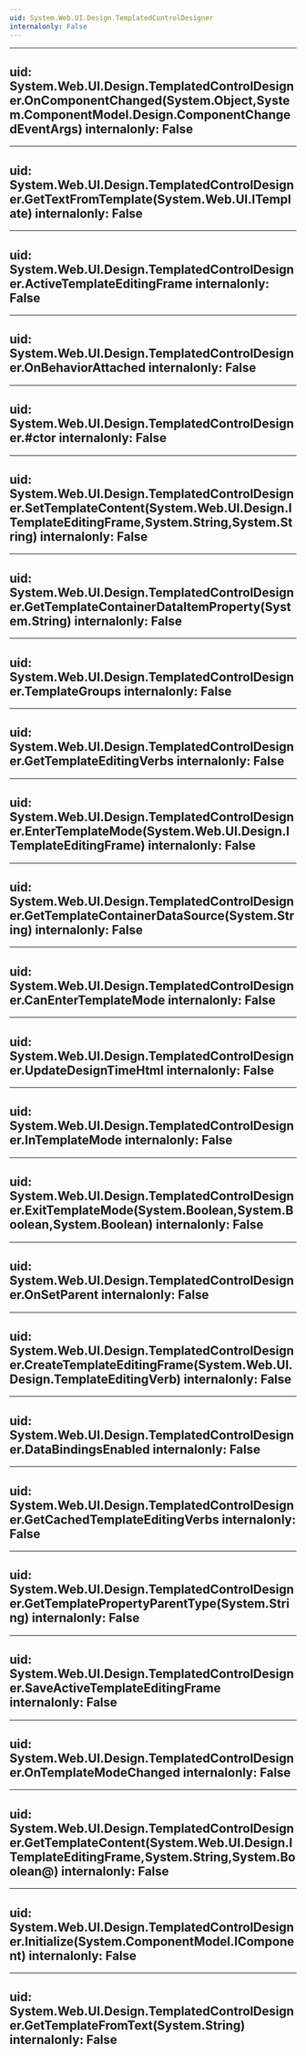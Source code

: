 ```yaml
---
uid: System.Web.UI.Design.TemplatedControlDesigner
internalonly: False
---
```


---
uid: System.Web.UI.Design.TemplatedControlDesigner.OnComponentChanged(System.Object,System.ComponentModel.Design.ComponentChangedEventArgs)
internalonly: False
---

---
uid: System.Web.UI.Design.TemplatedControlDesigner.GetTextFromTemplate(System.Web.UI.ITemplate)
internalonly: False
---

---
uid: System.Web.UI.Design.TemplatedControlDesigner.ActiveTemplateEditingFrame
internalonly: False
---

---
uid: System.Web.UI.Design.TemplatedControlDesigner.OnBehaviorAttached
internalonly: False
---

---
uid: System.Web.UI.Design.TemplatedControlDesigner.#ctor
internalonly: False
---

---
uid: System.Web.UI.Design.TemplatedControlDesigner.SetTemplateContent(System.Web.UI.Design.ITemplateEditingFrame,System.String,System.String)
internalonly: False
---

---
uid: System.Web.UI.Design.TemplatedControlDesigner.GetTemplateContainerDataItemProperty(System.String)
internalonly: False
---

---
uid: System.Web.UI.Design.TemplatedControlDesigner.TemplateGroups
internalonly: False
---

---
uid: System.Web.UI.Design.TemplatedControlDesigner.GetTemplateEditingVerbs
internalonly: False
---

---
uid: System.Web.UI.Design.TemplatedControlDesigner.EnterTemplateMode(System.Web.UI.Design.ITemplateEditingFrame)
internalonly: False
---

---
uid: System.Web.UI.Design.TemplatedControlDesigner.GetTemplateContainerDataSource(System.String)
internalonly: False
---

---
uid: System.Web.UI.Design.TemplatedControlDesigner.CanEnterTemplateMode
internalonly: False
---

---
uid: System.Web.UI.Design.TemplatedControlDesigner.UpdateDesignTimeHtml
internalonly: False
---

---
uid: System.Web.UI.Design.TemplatedControlDesigner.InTemplateMode
internalonly: False
---

---
uid: System.Web.UI.Design.TemplatedControlDesigner.ExitTemplateMode(System.Boolean,System.Boolean,System.Boolean)
internalonly: False
---

---
uid: System.Web.UI.Design.TemplatedControlDesigner.OnSetParent
internalonly: False
---

---
uid: System.Web.UI.Design.TemplatedControlDesigner.CreateTemplateEditingFrame(System.Web.UI.Design.TemplateEditingVerb)
internalonly: False
---

---
uid: System.Web.UI.Design.TemplatedControlDesigner.DataBindingsEnabled
internalonly: False
---

---
uid: System.Web.UI.Design.TemplatedControlDesigner.GetCachedTemplateEditingVerbs
internalonly: False
---

---
uid: System.Web.UI.Design.TemplatedControlDesigner.GetTemplatePropertyParentType(System.String)
internalonly: False
---

---
uid: System.Web.UI.Design.TemplatedControlDesigner.SaveActiveTemplateEditingFrame
internalonly: False
---

---
uid: System.Web.UI.Design.TemplatedControlDesigner.OnTemplateModeChanged
internalonly: False
---

---
uid: System.Web.UI.Design.TemplatedControlDesigner.GetTemplateContent(System.Web.UI.Design.ITemplateEditingFrame,System.String,System.Boolean@)
internalonly: False
---

---
uid: System.Web.UI.Design.TemplatedControlDesigner.Initialize(System.ComponentModel.IComponent)
internalonly: False
---

---
uid: System.Web.UI.Design.TemplatedControlDesigner.GetTemplateFromText(System.String)
internalonly: False
---
